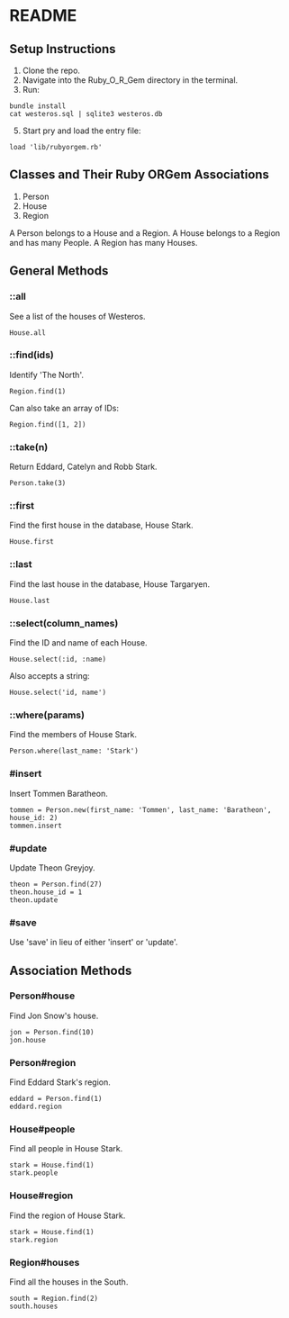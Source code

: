 # README

## Setup Instructions

1. Clone the repo.
2. Navigate into the Ruby_O_R_Gem directory in the terminal.
3. Run:
```
bundle install
cat westeros.sql | sqlite3 westeros.db
 ```
5. Start pry and load the entry file:
```
load 'lib/rubyorgem.rb'
```

## Classes and Their Ruby ORGem Associations

1. Person
1. House
1. Region

A Person belongs to a House and a Region.
A House belongs to a Region and has many People.
A Region has many Houses.

## General Methods

### ::all
See a list of the houses of Westeros.
```
House.all
```

### ::find(ids)
Identify 'The North'.
```
Region.find(1)
```
Can also take an array of IDs:
```
Region.find([1, 2])
```

### ::take(n)
Return Eddard, Catelyn and Robb Stark.
```
Person.take(3)
```

### ::first
Find the first house in the database, House Stark.
```
House.first
```

### ::last
Find the last house in the database, House Targaryen.
```
House.last
```

### ::select(column_names)
Find the ID and name of each House.
```
House.select(:id, :name)
```
Also accepts a string:
```
House.select('id, name')
```

### ::where(params)
Find the members of House Stark.
```
Person.where(last_name: 'Stark')
```

### #insert
Insert Tommen Baratheon.
```
tommen = Person.new(first_name: 'Tommen', last_name: 'Baratheon', house_id: 2)
tommen.insert
```

### #update
Update Theon Greyjoy.
```
theon = Person.find(27)
theon.house_id = 1
theon.update
```

### #save
Use 'save' in lieu of either 'insert' or 'update'.

## Association Methods

### Person#house
Find Jon Snow's house.
```
jon = Person.find(10)
jon.house
```

### Person#region
Find Eddard Stark's region.
```
eddard = Person.find(1)
eddard.region
```

### House#people
Find all people in House Stark.
```
stark = House.find(1)
stark.people
```

### House#region
Find the region of House Stark.
```
stark = House.find(1)
stark.region
```

### Region#houses
Find all the houses in the South.
```
south = Region.find(2)
south.houses
```
